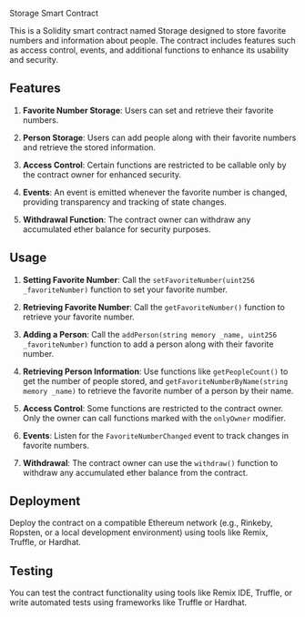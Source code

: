  Storage Smart Contract

This is a Solidity smart contract named Storage designed to store favorite numbers and information about people. The contract includes features such as access control, events, and additional functions to enhance its usability and security.

## Features

1. **Favorite Number Storage**: Users can set and retrieve their favorite numbers.

2. **Person Storage**: Users can add people along with their favorite numbers and retrieve the stored information.

3. **Access Control**: Certain functions are restricted to be callable only by the contract owner for enhanced security.

4. **Events**: An event is emitted whenever the favorite number is changed, providing transparency and tracking of state changes.

5. **Withdrawal Function**: The contract owner can withdraw any accumulated ether balance for security purposes.

## Usage

1. **Setting Favorite Number**: Call the `setFavoriteNumber(uint256 _favoriteNumber)` function to set your favorite number.

2. **Retrieving Favorite Number**: Call the `getFavoriteNumber()` function to retrieve your favorite number.

3. **Adding a Person**: Call the `addPerson(string memory _name, uint256 _favoriteNumber)` function to add a person along with their favorite number.

4. **Retrieving Person Information**: Use functions like `getPeopleCount()` to get the number of people stored, and `getFavoriteNumberByName(string memory _name)` to retrieve the favorite number of a person by their name.

5. **Access Control**: Some functions are restricted to the contract owner. Only the owner can call functions marked with the `onlyOwner` modifier.

6. **Events**: Listen for the `FavoriteNumberChanged` event to track changes in favorite numbers.

7. **Withdrawal**: The contract owner can use the `withdraw()` function to withdraw any accumulated ether balance from the contract.

## Deployment

Deploy the contract on a compatible Ethereum network (e.g., Rinkeby, Ropsten, or a local development environment) using tools like Remix, Truffle, or Hardhat.

## Testing

You can test the contract functionality using tools like Remix IDE, Truffle, or write automated tests using frameworks like Truffle or Hardhat.


